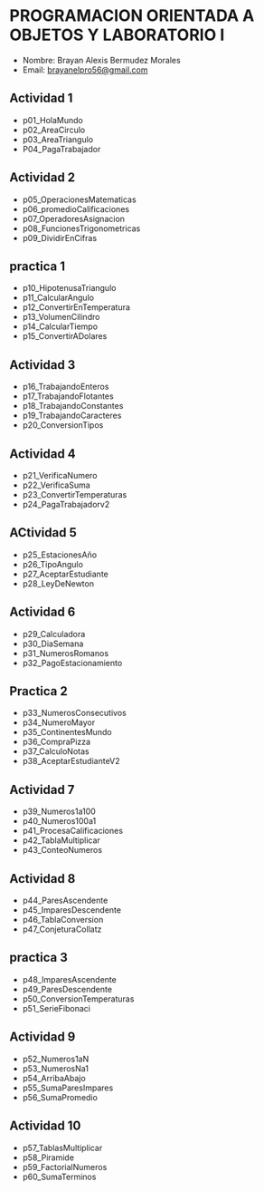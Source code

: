 

# PROGRAMACION ORIENTADA A OBJETOS Y LABORATORIO I
- Nombre: Brayan Alexis Bermudez Morales
- Email: brayanelpro56@gmail.com

## Actividad 1
- p01_HolaMundo
- p02_AreaCirculo
- p03_AreaTriangulo
- P04_PagaTrabajador

## Actividad 2
- p05_OperacionesMatematicas
- p06_promedioCalificaciones
- p07_OperadoresAsignacion
- p08_FuncionesTrigonometricas
- p09_DividirEnCifras


## practica 1 
- p10_HipotenusaTriangulo
- p11_CalcularAngulo
- p12_ConvertirEnTemperatura
- p13_VolumenCilindro
- p14_CalcularTiempo
- p15_ConvertirADolares


## Actividad 3
- p16_TrabajandoEnteros
- p17_TrabajandoFlotantes
- p18_TrabajandoConstantes
- p19_TrabajandoCaracteres
- p20_ConversionTipos


## Actividad 4
- p21_VerificaNumero
- p22_VerificaSuma
- p23_ConvertirTemperaturas
- p24_PagaTrabajadorv2

## ACtividad 5
- p25_EstacionesAño
- p26_TipoAngulo
- p27_AceptarEstudiante
- p28_LeyDeNewton

## Actividad 6
- p29_Calculadora
- p30_DiaSemana
- p31_NumerosRomanos
- p32_PagoEstacionamiento
## Practica 2
- p33_NumerosConsecutivos
- p34_NumeroMayor
- p35_ContinentesMundo
- p36_CompraPizza
- p37_CalculoNotas
- p38_AceptarEstudianteV2
## Actividad 7
- p39_Numeros1a100
- p40_Numeros100a1
- p41_ProcesaCalificaciones
- p42_TablaMultiplicar
- p43_ConteoNumeros
## Actividad 8
- p44_ParesAscendente
- p45_ImparesDescendente
- p46_TablaConversion
- p47_ConjeturaCollatz
## practica 3
- p48_ImparesAscendente
- p49_ParesDescendente
- p50_ConversionTemperaturas
- p51_SerieFibonaci

## Actividad 9 
- p52_Numeros1aN
- p53_NumerosNa1
- p54_ArribaAbajo
- p55_SumaParesImpares
- p56_SumaPromedio

## Actividad 10
- p57_TablasMultiplicar
- p58_Piramide
- p59_FactorialNumeros
- p60_SumaTerminos